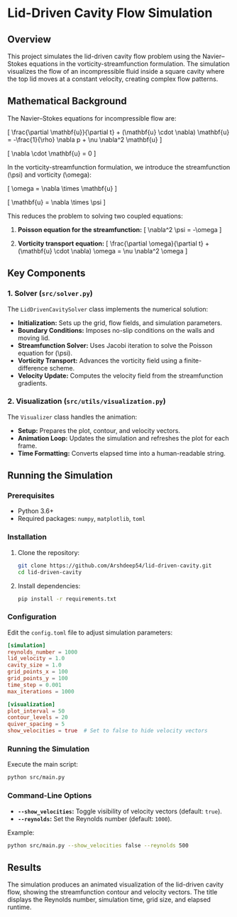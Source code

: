 # Lid-Driven Cavity Flow Simulation

## Overview

This project simulates the lid-driven cavity flow problem using the Navier–Stokes equations in the vorticity-streamfunction formulation. The simulation visualizes the flow of an incompressible fluid inside a square cavity where the top lid moves at a constant velocity, creating complex flow patterns.

## Mathematical Background

The Navier–Stokes equations for incompressible flow are:

\[
\frac{\partial \mathbf{u}}{\partial t} + (\mathbf{u} \cdot \nabla) \mathbf{u} = -\frac{1}{\rho} \nabla p + \nu \nabla^2 \mathbf{u}
\]

\[
\nabla \cdot \mathbf{u} = 0
\]

In the vorticity-streamfunction formulation, we introduce the streamfunction \(\psi\) and vorticity \(\omega\):

\[
\omega = \nabla \times \mathbf{u}
\]

\[
\mathbf{u} = \nabla \times \psi
\]

This reduces the problem to solving two coupled equations:

1. **Poisson equation for the streamfunction:**
   \[
   \nabla^2 \psi = -\omega
   \]

2. **Vorticity transport equation:**
   \[
   \frac{\partial \omega}{\partial t} + (\mathbf{u} \cdot \nabla) \omega = \nu \nabla^2 \omega
   \]

## Key Components

### 1. Solver (`src/solver.py`)

The `LidDrivenCavitySolver` class implements the numerical solution:

- **Initialization:** Sets up the grid, flow fields, and simulation parameters.
- **Boundary Conditions:** Imposes no-slip conditions on the walls and moving lid.
- **Streamfunction Solver:** Uses Jacobi iteration to solve the Poisson equation for \(\psi\).
- **Vorticity Transport:** Advances the vorticity field using a finite-difference scheme.
- **Velocity Update:** Computes the velocity field from the streamfunction gradients.

### 2. Visualization (`src/utils/visualization.py`)

The `Visualizer` class handles the animation:

- **Setup:** Prepares the plot, contour, and velocity vectors.
- **Animation Loop:** Updates the simulation and refreshes the plot for each frame.
- **Time Formatting:** Converts elapsed time into a human-readable string.

## Running the Simulation

### Prerequisites

- Python 3.6+
- Required packages: `numpy`, `matplotlib`, `toml`

### Installation

1. Clone the repository:

   ```bash
   git clone https://github.com/Arshdeep54/lid-driven-cavity.git
   cd lid-driven-cavity
   ```

2. Install dependencies:
   ```bash
   pip install -r requirements.txt
   ```

### Configuration

Edit the `config.toml` file to adjust simulation parameters:

```toml
[simulation]
reynolds_number = 1000
lid_velocity = 1.0
cavity_size = 1.0
grid_points_x = 100
grid_points_y = 100
time_step = 0.001
max_iterations = 1000

[visualization]
plot_interval = 50
contour_levels = 20
quiver_spacing = 5
show_velocities = true  # Set to false to hide velocity vectors
```

### Running the Simulation

Execute the main script:

```bash
python src/main.py
```

### Command-Line Options

- **`--show_velocities`:** Toggle visibility of velocity vectors (default: `true`).
- **`--reynolds`:** Set the Reynolds number (default: `1000`).

Example:

```bash
python src/main.py --show_velocities false --reynolds 500
```

## Results

The simulation produces an animated visualization of the lid-driven cavity flow, showing the streamfunction contour and velocity vectors. The title displays the Reynolds number, simulation time, grid size, and elapsed runtime.

